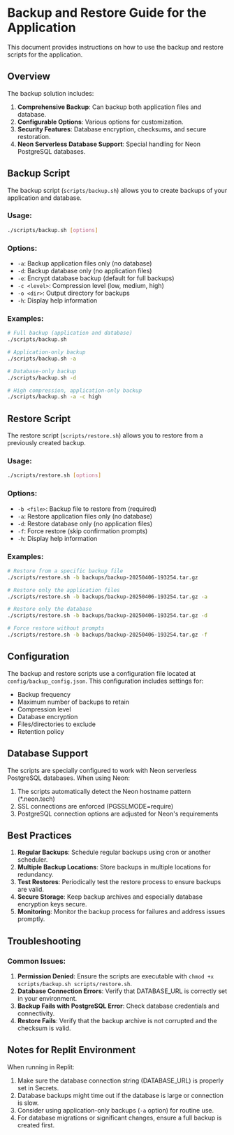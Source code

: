 # Backup and Restore Guide for the Application

This document provides instructions on how to use the backup and restore scripts for the application.

## Overview

The backup solution includes:

1. **Comprehensive Backup**: Can backup both application files and database.
2. **Configurable Options**: Various options for customization.
3. **Security Features**: Database encryption, checksums, and secure restoration.
4. **Neon Serverless Database Support**: Special handling for Neon PostgreSQL databases.

## Backup Script

The backup script (`scripts/backup.sh`) allows you to create backups of your application and database.

### Usage:

```bash
./scripts/backup.sh [options]
```

### Options:

- `-a`: Backup application files only (no database)
- `-d`: Backup database only (no application files)
- `-e`: Encrypt database backup (default for full backups)
- `-c <level>`: Compression level (low, medium, high)
- `-o <dir>`: Output directory for backups
- `-h`: Display help information

### Examples:

```bash
# Full backup (application and database)
./scripts/backup.sh

# Application-only backup
./scripts/backup.sh -a

# Database-only backup
./scripts/backup.sh -d

# High compression, application-only backup
./scripts/backup.sh -a -c high
```

## Restore Script

The restore script (`scripts/restore.sh`) allows you to restore from a previously created backup.

### Usage:

```bash
./scripts/restore.sh [options]
```

### Options:

- `-b <file>`: Backup file to restore from (required)
- `-a`: Restore application files only (no database)
- `-d`: Restore database only (no application files)
- `-f`: Force restore (skip confirmation prompts)
- `-h`: Display help information

### Examples:

```bash
# Restore from a specific backup file
./scripts/restore.sh -b backups/backup-20250406-193254.tar.gz

# Restore only the application files
./scripts/restore.sh -b backups/backup-20250406-193254.tar.gz -a

# Restore only the database
./scripts/restore.sh -b backups/backup-20250406-193254.tar.gz -d

# Force restore without prompts
./scripts/restore.sh -b backups/backup-20250406-193254.tar.gz -f
```

## Configuration

The backup and restore scripts use a configuration file located at `config/backup_config.json`. This configuration includes settings for:

- Backup frequency
- Maximum number of backups to retain
- Compression level
- Database encryption
- Files/directories to exclude
- Retention policy

## Database Support

The scripts are specially configured to work with Neon serverless PostgreSQL databases. When using Neon:

1. The scripts automatically detect the Neon hostname pattern (*.neon.tech)
2. SSL connections are enforced (PGSSLMODE=require)
3. PostgreSQL connection options are adjusted for Neon's requirements

## Best Practices

1. **Regular Backups**: Schedule regular backups using cron or another scheduler.
2. **Multiple Backup Locations**: Store backups in multiple locations for redundancy.
3. **Test Restores**: Periodically test the restore process to ensure backups are valid.
4. **Secure Storage**: Keep backup archives and especially database encryption keys secure.
5. **Monitoring**: Monitor the backup process for failures and address issues promptly.

## Troubleshooting

### Common Issues:

1. **Permission Denied**: Ensure the scripts are executable with `chmod +x scripts/backup.sh scripts/restore.sh`.
2. **Database Connection Errors**: Verify that DATABASE_URL is correctly set in your environment.
3. **Backup Fails with PostgreSQL Error**: Check database credentials and connectivity.
4. **Restore Fails**: Verify that the backup archive is not corrupted and the checksum is valid.

## Notes for Replit Environment

When running in Replit:

1. Make sure the database connection string (DATABASE_URL) is properly set in Secrets.
2. Database backups might time out if the database is large or connection is slow.
3. Consider using application-only backups (`-a` option) for routine use.
4. For database migrations or significant changes, ensure a full backup is created first.
